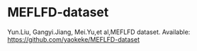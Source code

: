 
# MEFLFD-dataset

Yun.Liu, Gangyi.Jiang, Mei.Yu,et al,MEFLFD dataset. Available: https://github.com/yaokeke/MEFLFD-dataset
